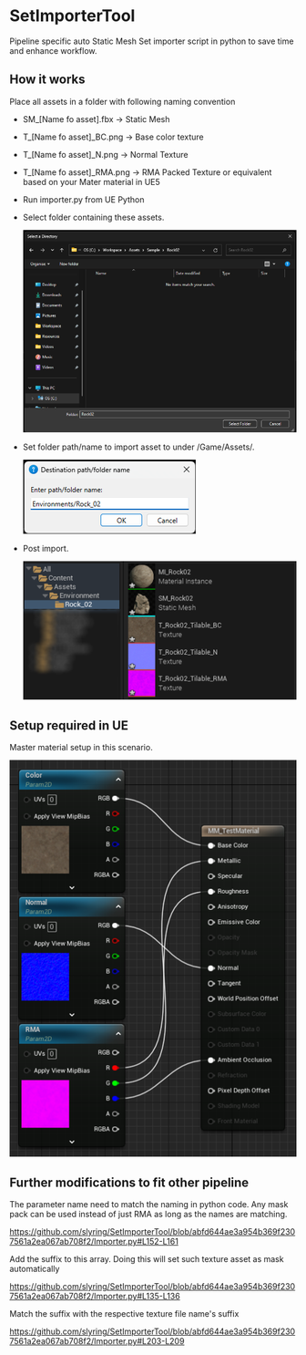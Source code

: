 # SetImporterTool

Pipeline specific auto Static Mesh Set importer script in python to save time and enhance workflow.

## How it works

Place all assets in a folder with following naming convention

- SM\_[Name fo asset].fbx -> Static Mesh
- T\_[Name fo asset]\_BC.png -> Base color texture
- T\_[Name fo asset]\_N.png -> Normal Texture
- T\_[Name fo asset]\_RMA.png -> RMA Packed Texture or equivalent based on your Mater material in UE5
- Run importer.py from UE Python
- Select folder containing these assets.

  ![Select folder dialog](/.res/img_select_folder_dialog.png)

- Set folder path/name to import asset to under /Game/Assets/.

  ![Path/name dialog](/.res/img_set_folder_import_path.png)

- Post import.

  ![Post import content browser](/.res/img_post_import.png)

## Setup required in UE

Master material setup in this scenario.

![Master material in UE](/.res/img_master_material.png)

## Further modifications to fit other pipeline

The parameter name need to match the naming in python code. Any mask pack can be used instead of just RMA as long as the names are matching.

https://github.com/slyring/SetImporterTool/blob/abfd644ae3a954b369f2307561a2ea067ab708f2/Importer.py#L152-L161

Add the suffix to this array. Doing this will set such texture asset as mask automatically

https://github.com/slyring/SetImporterTool/blob/abfd644ae3a954b369f2307561a2ea067ab708f2/Importer.py#L135-L136

Match the suffix with the respective texture file name's suffix

https://github.com/slyring/SetImporterTool/blob/abfd644ae3a954b369f2307561a2ea067ab708f2/Importer.py#L203-L209
